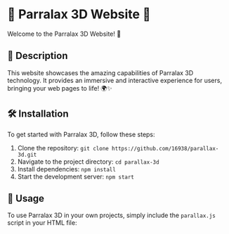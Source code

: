 # 🌟 Parralax 3D Website 🌟

Welcome to the Parralax 3D Website! 🚀

## 📜 Description

This website showcases the amazing capabilities of Parralax 3D technology. It provides an immersive and interactive experience for users, bringing your web pages to life! 🌍✨

## 🛠️ Installation

To get started with Parralax 3D, follow these steps:

1. Clone the repository: `git clone https://github.com/16938/parallax-3d.git`
2. Navigate to the project directory: `cd parallax-3d`
3. Install dependencies: `npm install`
4. Start the development server: `npm start`

## 🎨 Usage

To use Parralax 3D in your own projects, simply include the `parallax.js` script in your HTML file:
